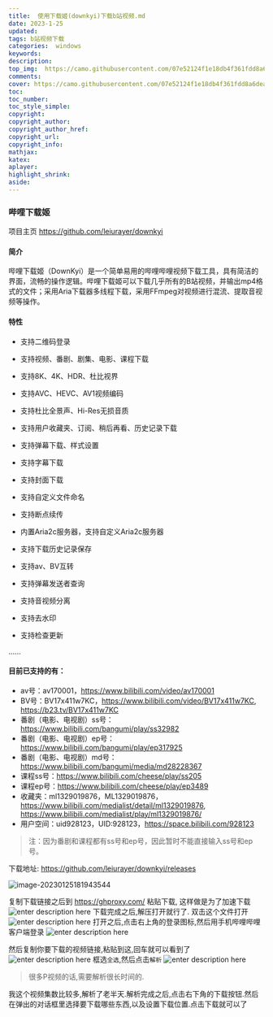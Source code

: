 ```yaml
---
title:  使用下载姬(downkyi)下载b站视频.md
date: 2023-1-25
updated:
tags: b站视频下载
categories:  windows
keywords:
description:
top_img:  https://camo.githubusercontent.com/07e52124f1e18db4f361fdd8a6dead9a20924b4f73bb1f40da52931d2e8958f2/68747470733a2f2f73322e6c6f6c692e6e65742f323032322f30362f30342f644f73717466425863655267726a322e706e67
comments:
cover: https://camo.githubusercontent.com/07e52124f1e18db4f361fdd8a6dead9a20924b4f73bb1f40da52931d2e8958f2/68747470733a2f2f73322e6c6f6c692e6e65742f323032322f30362f30342f644f73717466425863655267726a322e706e67
toc:
toc_number:
toc_style_simple:
copyright:
copyright_author:
copyright_author_href:
copyright_url:
copyright_info:
mathjax:
katex:
aplayer:
highlight_shrink:
aside:
---
```


### 哔哩下载姬

项目主页  https://github.com/leiurayer/downkyi

#### 简介

哔哩下载姬（DownKyi）是一个简单易用的哔哩哔哩视频下载工具，具有简洁的界面，流畅的操作逻辑。哔哩下载姬可以下载几乎所有的B站视频，并输出mp4格式的文件；采用Aria下载器多线程下载，采用FFmpeg对视频进行混流、提取音视频等操作。

#### 特性

-  支持二维码登录
-  支持视频、番剧、剧集、电影、课程下载
-  支持8K、4K、HDR、杜比视界


-  支持AVC、HEVC、AV1视频编码


-  支持杜比全景声、Hi-Res无损音质


-  支持用户收藏夹、订阅、稍后再看、历史记录下载


-  支持弹幕下载、样式设置

-  支持字幕下载

-  支持封面下载

-  支持自定义文件命名

-  支持断点续传

-  内置Aria2c服务器，支持自定义Aria2c服务器

-  支持下载历史记录保存

-  支持av、BV互转

-  支持弹幕发送者查询

-  支持音视频分离

-  支持去水印

-  支持检查更新

  ......

#### 目前已支持的有：

-  av号：av170001，https://www.bilibili.com/video/av170001
-  BV号：BV17x411w7KC，https://www.bilibili.com/video/BV17x411w7KC, https://b23.tv/BV17x411w7KC
-  番剧（电影、电视剧）ss号：https://www.bilibili.com/bangumi/play/ss32982
-  番剧（电影、电视剧）ep号：https://www.bilibili.com/bangumi/play/ep317925
-  番剧（电影、电视剧）md号：https://www.bilibili.com/bangumi/media/md28228367
-  课程ss号：https://www.bilibili.com/cheese/play/ss205
-  课程ep号：https://www.bilibili.com/cheese/play/ep3489
-  收藏夹：ml1329019876，ML1329019876，https://www.bilibili.com/medialist/detail/ml1329019876, https://www.bilibili.com/medialist/play/ml1329019876/
-  用户空间：uid928123，UID:928123，https://space.bilibili.com/928123

> 注：因为番剧和课程都有ss号和ep号，因此暂时不能直接输入ss号和ep号。

下载地址: https://github.com/leiurayer/downkyi/releases

![image-20230125181943544](https://s2.loli.net/2023/01/25/oDGiP2yEV6Ubuak.png)

复制下载链接之后到 https://ghproxy.com/ 粘贴下载, 这样做是为了加速下载
![enter description here](https://s2.loli.net/2023/01/25/eBjHC98gNLdfJRT.png)
下载完成之后,解压打开就行了. 
双击这个文件打开
![enter description here](https://s2.loli.net/2023/01/25/vswnXM2cFIT4xjV.png)
打开之后,点击右上角的登录图标,然后用手机哔哩哔哩客户端登录
![enter description here](https://s2.loli.net/2023/01/25/ZhKfEATGtoSMPu3.png)

然后复制你要下载的视频链接,粘贴到这,回车就可以看到了
![enter description here](https://s2.loli.net/2023/01/25/aBhnymdfzqVkPZG.png)
框选`全选`,然后点击`解析`
![enter description here](https://s2.loli.net/2023/01/25/gea8YZWrXnvi7HQ.png)

> 很多P视频的话,需要解析很长时间的.

我这个视频集数比较多,解析了老半天.解析完成之后,点击右下角的下载按钮.然后在弹出的对话框里选择要下载哪些东西,以及设置下载位置.点击下载就可以了


